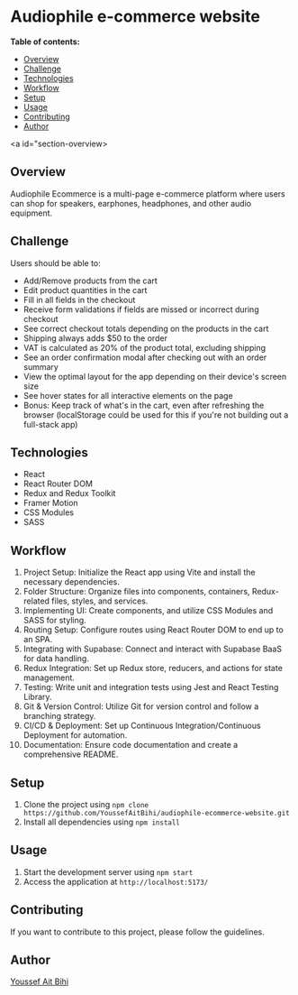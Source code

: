 # Audiophile e-commerce website

**Table of contents:**
* [Overview](#section-overview)
* [Challenge](#section-challenge)
* [Technologies](#section-technologies)
* [Workflow](#section-workflow)
* [Setup](#section-setup)
* [Usage](#section-usage)
* [Contributing](#section-contributing)
* [Author](#section-author)

<a id="section-overview></a>
## Overview
Audiophile Ecommerce is a multi-page e-commerce platform where users can shop for speakers, earphones, headphones, and other audio equipment.

## Challenge
Users should be able to:
* Add/Remove products from the cart
* Edit product quantities in the cart
* Fill in all fields in the checkout
* Receive form validations if fields are missed or incorrect during checkout
* See correct checkout totals depending on the products in the cart
* Shipping always adds $50 to the order
* VAT is calculated as 20% of the product total, excluding shipping
* See an order confirmation modal after checking out with an order summary
* View the optimal layout for the app depending on their device's screen size
* See hover states for all interactive elements on the page
* Bonus: Keep track of what's in the cart, even after refreshing the browser (localStorage could be used for this if you're not building out a full-stack app)

## Technologies
* React
* React Router DOM
* Redux and Redux Toolkit
* Framer Motion
* CSS Modules
* SASS

## Workflow
1. Project Setup: Initialize the React app using Vite and install the necessary dependencies.
2. Folder Structure: Organize files into components, containers, Redux-related files, styles, and services.
3. Implementing UI: Create components, and utilize CSS Modules and SASS for styling.
4. Routing Setup: Configure routes using React Router DOM to end up to an SPA.
5. Integrating with Supabase: Connect and interact with Supabase BaaS for data handling.
6. Redux Integration: Set up Redux store, reducers, and actions for state management.
7. Testing: Write unit and integration tests using Jest and React Testing Library.
8. Git & Version Control: Utilize Git for version control and follow a branching strategy.
9. CI/CD & Deployment: Set up Continuous Integration/Continuous Deployment for automation.
10. Documentation: Ensure code documentation and create a comprehensive README.

## Setup
1. Clone the project using `npm clone https://github.com/YoussefAitBihi/audiophile-ecommerce-website.git`
2. Install all dependencies using `npm install`

## Usage
1. Start the development server using `npm start`
2. Access the application at `http://localhost:5173/`

## Contributing
If you want to contribute to this project, please follow the guidelines.

## Author
[Youssef Ait Bihi](https://github.com/YoussefAitBihi/)
